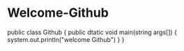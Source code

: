 # Welcome-Github
public class Github
{
public dtatic void main(string args[])
{
system.out.println("welcome Github")
}
}

